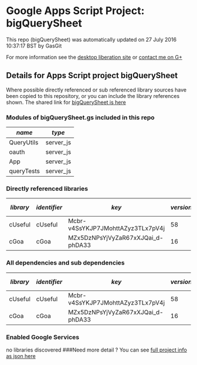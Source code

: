 # Google Apps Script Project: bigQuerySheet
This repo (bigQuerySheet) was automatically updated on 27 July 2016 10:37:17 BST by GasGit

For more information see the [desktop liberation site](http://ramblings.mcpher.com/Home/excelquirks/drivesdk/gettinggithubready "desktop liberation") or [contact me on G+](https://plus.google.com/+BruceMcpherson "Bruce McPherson - GDE")
## Details for Apps Script project bigQuerySheet
Where possible directly referenced or sub referenced library sources have been copied to this repository, or you can include the library references shown. 
The shared link for [bigQuerySheet is here](https://script.google.com/d/1GC-0PCcpsVh-PMWgGAP5didUSNQJTni9btyzXC11OyOvHYOcJP10-mUV/edit?usp=sharing "open in the GAS IDE")

### Modules of bigQuerySheet.gs included in this repo
*name*|*type*
--- | --- 
QueryUtils| server_js
oauth| server_js
App| server_js
queryTests| server_js
### Directly referenced libraries
*library*|*identifier*|*key*|*version*|*dev mode*|*source*|
--- | --- | --- | --- | --- | --- 
cUseful| cUseful|Mcbr-v4SsYKJP7JMohttAZyz3TLx7pV4j|58|no|[here](libraries/cUseful "library source")
cGoa| cGoa|MZx5DzNPsYjVyZaR67xXJQai_d-phDA33|16|no|[here](libraries/cGoa "library source")
### All dependencies and sub dependencies
*library*|*identifier*|*key*|*version*|*dev mode*|*source*|
--- | --- | --- | --- | --- | --- 
cUseful| cUseful|Mcbr-v4SsYKJP7JMohttAZyz3TLx7pV4j|58|no|[here](libraries/cUseful "library source")
cGoa| cGoa|MZx5DzNPsYjVyZaR67xXJQai_d-phDA33|16|no|[here](libraries/cGoa "library source")
### Enabled Google Services
no libraries discovered
###Need more detail ?
You can see [full project info as json here](info.json)
